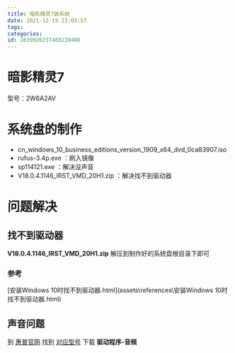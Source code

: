 ```yaml
---
title: 暗影精灵7装系统
date: 2021-12-19 23:03:57
tags: 
categories: 
id: 1639926237469228400
---
```


# 暗影精灵7

型号：2W6A2AV

# 系统盘的制作



- cn_windows_10_business_editions_version_1909_x64_dvd_0ca83907.iso
- rufus-3.4p.exe ：刷入镜像
- sp114121.exe ：解决没声音
- V18.0.4.1146_IRST_VMD_20H1.zip ：解决找不到驱动器

# 问题解决

## 找不到驱动器

**V18.0.4.1146_IRST_VMD_20H1.zip** 解压到制作好的系统盘根目录下即可

### 参考

 [安装Windows 10时找不到驱动器.html](assets\references\安装Windows 10时找不到驱动器.html) 

## 声音问题

到 [惠普官网](https://support.hp.com/cn-zh/drivers/laptops) 找到 [对应型号](https://support.hp.com/cn-zh/drivers/selfservice/omen-16.1-inch-gaming-laptop-pc-16-b0000/2100371510/model/2100371519?sku=492H8PA) 下载 **驱动程序-音频** 











